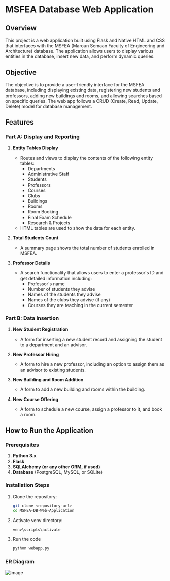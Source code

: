# MSFEA Database Web Application

## Overview

This project is a web application built using Flask and Native HTML and CSS that interfaces with the MSFEA (Maroun Semaan Faculty of Engineering and Architecture) database. The application allows users to display various entities in the database, insert new data, and perform dynamic queries.

## Objective

The objective is to provide a user-friendly interface for the MSFEA database, including displaying existing data, registering new students and professors, adding new buildings and rooms, and allowing searches based on specific queries. The web app follows a CRUD (Create, Read, Update, Delete) model for database management.

## Features

### Part A: Display and Reporting

1. **Entity Tables Display**

   - Routes and views to display the contents of the following entity tables:
     - Departments
     - Administrative Staff
     - Students
     - Professors
     - Courses
     - Clubs
     - Buildings
     - Rooms
     - Room Booking
     - Final Exam Schedule
     - Research & Projects
   - HTML tables are used to show the data for each entity.

2. **Total Students Count**

   - A summary page shows the total number of students enrolled in MSFEA.

3. **Professor Details**
   - A search functionality that allows users to enter a professor's ID and get detailed information including:
     - Professor's name
     - Number of students they advise
     - Names of the students they advise
     - Names of the clubs they advise (if any)
     - Courses they are teaching in the current semester

### Part B: Data Insertion

1. **New Student Registration**

   - A form for inserting a new student record and assigning the student to a department and an advisor.

2. **New Professor Hiring**

   - A form to hire a new professor, including an option to assign them as an advisor to existing students.

3. **New Building and Room Addition**

   - A form to add a new building and rooms within the building.

4. **New Course Offering**
   - A form to schedule a new course, assign a professor to it, and book a room.

## How to Run the Application

### Prerequisites

1. **Python 3.x**
2. **Flask**
3. **SQLAlchemy (or any other ORM, if used)**
4. **Database** (PostgreSQL, MySQL, or SQLite)

### Installation Steps

1. Clone the repository:
   ```bash
   git clone <repository-url>
   cd MSFEA-DB-Web-Application
   ```
2. Activate venv directory:
   ```bash
   venv\scripts\activate
   ```
3. Run the code
   ```bash
   python webapp.py
   ```

### ER Diagram

![image](https://github.com/user-attachments/assets/fdae07ef-1867-4530-99c1-c3c9426a9b5d)

